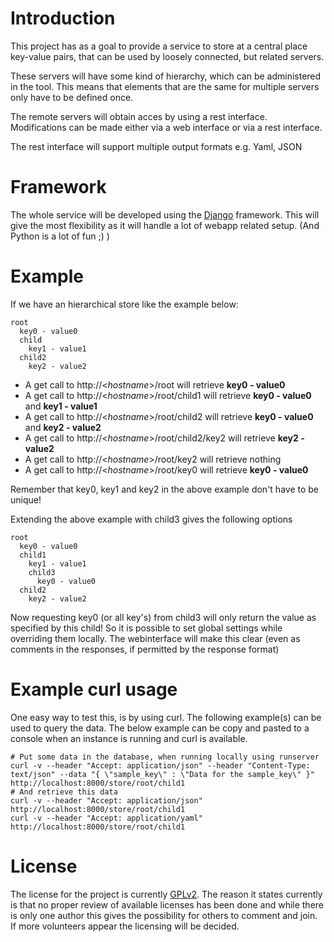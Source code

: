 # Introduction
This project has as a goal to provide a service to store at a central place key-value pairs, that can be used by loosely connected, but related servers.

These servers will have some kind of hierarchy, which can be administered in the tool. This means that elements that are the same for multiple servers only have to be defined once.

The remote servers will obtain acces by using a rest interface. Modifications can be made either via a web interface or via a rest interface.

The rest interface will support multiple output formats e.g. Yaml, JSON

# Framework
The whole service will be developed using the [Django] framework. This will give the most flexibility as it will handle a lot of webapp related setup. (And Python is a lot of fun ;) )

# Example
If we have an hierarchical store like the example below:

    root
      key0 - value0
      child
        key1 - value1
      child2
        key2 - value2
        
* A get call to http://<_hostname_>/root will retrieve **key0 - value0**
* A get call to http://<_hostname_>/root/child1 will retrieve **key0 - value0** and **key1 - value1**
* A get call to http://<_hostname_>/root/child2 will retrieve **key0 - value0** and **key2 - value2**
* A get call to http://<_hostname_>/root/child2/key2 will retrieve **key2 - value2**
* A get call to http://<_hostname_>/root/key2 will retrieve nothing
* A get call to http://<_hostname_>/root/key0 will retrieve **key0 - value0**

Remember that key0, key1 and key2 in the above example don't have to be unique!

Extending the above example with child3 gives the following options


    root
      key0 - value0
      child1
        key1 - value1
        child3
          key0 - value0
      child2
        key2 - value2

Now requesting key0 (or all key's) from child3 will only return the value as specified by this child! So it is possible to set global settings while overriding them locally.
The webinterface will make this clear (even as comments in the responses, if permitted by the response format)

# Example curl usage
One easy way to test this, is by using curl. The following example(s) can be used to query the data. The below example can be copy and pasted to a console when an instance is running and curl is available.

	# Put some data in the database, when running locally using runserver
	curl -v --header "Accept: application/json" --header "Content-Type: text/json" --data "{ \"sample_key\" : \"Data for the sample_key\" }" http://localhost:8000/store/root/child1
    # And retrieve this data
    curl -v --header "Accept: application/json" http://localhost:8000/store/root/child1
    curl -v --header "Accept: application/yaml" http://localhost:8000/store/root/child1

# License
The license for the project is currently [GPLv2]. The reason it states currently is that no proper review of available licenses has been done and while there is only one author this gives the possibility for others to comment and join. If more volunteers appear the licensing will be decided.

[Django]: https://www.djangoproject.com 
[GPLv2]: http://www.gnu.org/licenses/old-licenses/gpl-2.0.txt